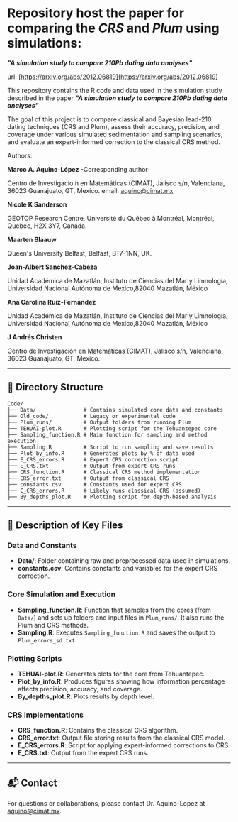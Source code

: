 # Repository host the paper for comparing the *CRS* and *Plum* using simulations: 

***"A simulation study to compare 210Pb dating data analyses"***

url: [https://arxiv.org/abs/2012.06819](https://arxiv.org/abs/2012.06819)


This repository contains the R code and data used in the simulation study described in the paper ***"A simulation study to compare 210Pb dating data analyses"***

The goal of this project is to compare classical and Bayesian lead-210 dating techniques (CRS and Plum), assess their accuracy, precision, and coverage under various simulated sedimentation and sampling scenarios, and evaluate an expert-informed correction to the classical CRS method.


Authors:

**Marco A. Aquino-López** -Corresponding author-

Centro de Investigacio ́n en Matemáticas (CIMAT), Jalisco s/n, Valenciana, 36023 Guanajuato, GT, Mexico. email: aquino@cimat.mx

**Nicole K Sanderson**

GEOTOP Research Centre, Université du Québec à Montréal, Montréal, Québec, H2X 3Y7, Canada. 

**Maarten Blaauw**

Queen's University Belfast, Belfast, BT7-1NN, UK.

**Joan-Albert Sanchez-Cabeza**

Unidad Académica de Mazatlán, Instituto de Ciencias del Mar y Limnología, Universidad Nacional Autónoma de Mexico,82040 Mazatlán, México
			
**Ana Carolina Ruiz-Fernandez**

Unidad Académica de Mazatlán, Instituto de Ciencias del Mar y Limnología, Universidad Nacional Autónoma de Mexico,82040 Mazatlán, México

**J Andrés Christen**

Centro de Investigación en Matemáticas (CIMAT), Jalisco s/n, Valenciana, 36023 Guanajuato, GT, Mexico. 


---

## 📁 Directory Structure

```
Code/
├── Data/               # Contains simulated core data and constants
├── Old_code/           # Legacy or experimental code
├── Plum_runs/          # Output folders from running Plum
├── TEHUAI-plot.R       # Plotting script for the Tehuantepec core
├── Sampling_function.R # Main function for sampling and method execution
├── Sampling.R          # Script to run sampling and save results
├── Plot_by_info.R      # Generates plots by % of data used
├── E_CRS_errors.R      # Expert CRS correction script
├── E_CRS.txt           # Output from expert CRS runs
├── CRS_function.R      # Classical CRS method implementation
├── CRS_error.txt       # Output from classical CRS
├── constants.csv       # Constants used for expert CRS
├── C_CRS_errors.R      # Likely runs classical CRS (assumed)
├── By_depths_plot.R    # Plotting script for depth-based analysis
```

---

## 🔧 Description of Key Files

### Data and Constants
- **Data/**: Folder containing raw and preprocessed data used in simulations.
- **constants.csv**: Contains constants and variables for the expert CRS correction.

### Core Simulation and Execution
- **Sampling_function.R**: Function that samples from the cores (from `Data/`) and sets up folders and input files in `Plum_runs/`. It also runs the Plum and CRS methods.
- **Sampling.R**: Executes `Sampling_function.R` and saves the output to `Plum_errors_sd.txt`.

### Plotting Scripts
- **TEHUAI-plot.R**: Generates plots for the core from Tehuantepec.
- **Plot_by_info.R**: Produces figures showing how information percentage affects precision, accuracy, and coverage.
- **By_depths_plot.R**: Plots results by depth level.

### CRS Implementations
- **CRS_function.R**: Contains the classical CRS algorithm.
- **CRS_error.txt**: Output file storing results from the classical CRS model.
- **E_CRS_errors.R**: Script for applying expert-informed corrections to CRS.
- **E_CRS.txt**: Output from the expert CRS runs.

---




## 📬 Contact

For questions or collaborations, please contact Dr. Aquino-Lopez at aquino@cimat.mx.




























